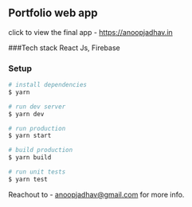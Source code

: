 ## Portfolio web app

click to view the final app - https://anoopjadhav.in

###Tech stack
React Js, Firebase

### Setup

```bash
# install dependencies
$ yarn

# run dev server
$ yarn dev

# run production
$ yarn start

# build production
$ yarn build

# run unit tests
$ yarn test
```

Reachout to - anoopjadhav@gmail.com for more info.

